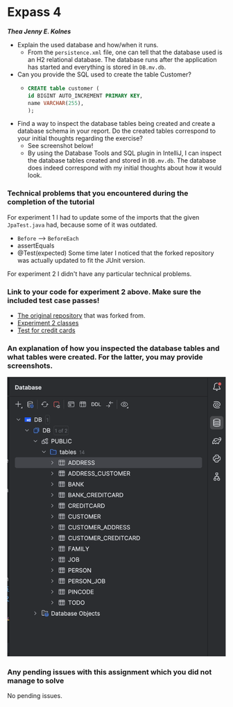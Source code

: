 # Expass 4
_**Thea Jenny E. Kolnes**_

* Explain the used database and how/when it runs.
  * From the `persistence.xml` file, one can tell that the database used is an H2 relational database. The database runs after the application has started and everything is stored in `DB.mv.db`.
* Can you provide the SQL used to create the table Customer?
  * ```sql
    CREATE table customer (
    id BIGINT AUTO_INCREMENT PRIMARY KEY,
    name VARCHAR(255),
    );
    ```
* Find a way to inspect the database tables being created and create a database schema in your report. Do the created tables correspond to your initial thoughts regarding the exercise?
  * See screenshot below!
  * By using the Database Tools and SQL plugin in IntelliJ, I can inspect the database tables created and stored in `DB.mv.db`. The database does indeed correspond with my initial thoughts about how it would look. 

### Technical problems that you encountered during the completion of the tutorial
For experiment 1 I had to update some of the imports that the given `JpaTest.java` had, because some of it was outdated.
* `Before` --> `BeforeEach`
* assertEquals
* @Test(expected)
Some time later I noticed that the forked repository was actually updated to fit the JUnit version. 

For experiment 2 I didn't have any particular technical problems.

### Link to your code for experiment 2 above. Make sure the included test case passes!
* [The original repository](https://github.com/webminz/dat250-jpa-tutorial/tree/master?tab=readme-ov-file) that was forked from.
* [Experiment 2 classes](https://github.com/tjekol/dat250-jpa-tutorial/tree/master/src/main/java/no/hvl/dat250/jpa/tutorial/creditcards)
* [Test for credit cards](https://github.com/tjekol/dat250-jpa-tutorial/blob/master/src/test/java/no/hvl/dat250/jpa/tutorial/creditcards/driver/CreditCardsMainTest.java)

### An explanation of how you inspected the database tables and what tables were created. For the latter, you may provide screenshots.
![database image](screenshots/SCR-20240919-prft.png)

### Any pending issues with this assignment which you did not manage to solve
No pending issues.
